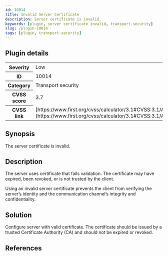 ```yaml
---
id: 10014
title: Invalid Server Certificate
description: Server certificate is invalid.
keywords: [plugin, server certificate invalid, transport-security]
slug: /plugin-10014
tags: [plugin, transport-security]
---
```


## Plugin details

<table>
  <tr>
    <th>Severity</th>
    <td>Low</td>
  </tr>
  <tr>
    <th>ID</th>
    <td>10014</td>
  </tr>
    <tr>
    <th>Category</th>
    <td>Transport security</td>
  </tr>
    <tr>
    <th>CVSS score</th>
    <td>3.7</td>
  </tr>
  <tr>
    <th>CVSS link</th>
    <td>[https://www.first.org/cvss/calculator/3.1#CVSS:3.1/AV:A/AC:H/PR:N/UI:R/S:U/C:L/I:L/A:N](https://www.first.org/cvss/calculator/3.1#CVSS:3.1/AV:A/AC:H/PR:N/UI:R/S:U/C:L/I:L/A:N)</td>
  </tr>
</table>

## Synopsis

The server certificate is invalid.

## Description

The server uses certificate that fails validation. The certificate may have expired, been revoked, or is not trusted by the client.

Using an invalid server certificate prevents the client from verifying the server’s identity and the communication channel’s integrity and confidentiality.

## Solution

Configure server with valid certificate. The certificate should be issued by a trusted Certificate Authority (CA) and should not be expired or revoked.

## References

